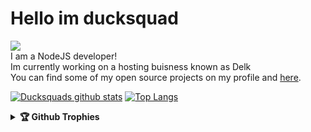 # Hello im ducksquad

![](https://komarev.com/ghpvc/?username=ducksquaddd&color=yellow)<br>
I am a NodeJS developer!<br> Im currently working on a hosting buisness known as Delk<br>You can find some of my open source projects on my profile and [here](https://github.com/Vedux-Development/Discord-bot-hub).



[![Ducksquads github stats](https://github-readme-stats.vercel.app/api?username=ducksquaddd&show_icons=true&theme=radical)](https://github.com/ducksquaddd)
[![Top Langs](https://github-readme-stats.vercel.app/api/top-langs/?username=ducksquaddd&layout=compact&theme=radical)](https://github.com/ducksquaddd)

<details>	
  <summary><b>🏆 Github Trophies</b></summary>
	
  <div align="center"> 
    <img 
      src="https://github-profile-trophy.vercel.app/?username=ducksquaddd&theme=gruvbox" alt="github-profile-trophy"
      height="180em"
    />

	</div>
</details>

